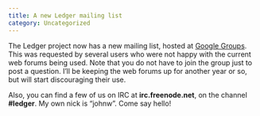 ```yaml
---
title: A new Ledger mailing list
category: Uncategorized
---
```


The Ledger project now has a new mailing list, hosted at [Google Groups][].  This was requested by several users who were not happy with the current web forums being used.  Note that you do not have to join the group just to post a question.  I’ll be keeping the web forums up for another year or so, but will start discouraging their use.

Also, you can find a few of us on IRC at **irc.freenode.net**, on the channel **#ledger**.  My own nick is “johnw”.  Come say hello!

[Google Groups]: http://groups.google.com/group/ledger-cli/

